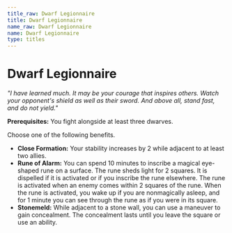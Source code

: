 ```yaml
---
title_raw: Dwarf Legionnaire
title: Dwarf Legionnaire
name_raw: Dwarf Legionnaire
name: Dwarf Legionnaire
type: titles
---
```


# Dwarf Legionnaire

*"I have learned much. It may be your courage that inspires others. Watch your opponent's shield as well* *as their sword. And above all, stand fast, and do not yield."*

**Prerequisites:** You fight alongside at least three dwarves.

Choose one of the following benefits.

- **Close Formation:** Your stability increases by 2 while adjacent to at least two allies.
- **Rune of Alarm:** You can spend 10 minutes to inscribe a magical eye-shaped rune on a surface. The rune sheds light for 2 squares. It is dispelled if it is activated or if you inscribe the rune elsewhere. The rune is activated when an enemy comes within 2 squares of the rune. When the rune is activated, you wake up if you are nonmagically asleep, and for 1 minute you can see through the rune as if you were in its square.
- **Stonemeld:** While adjacent to a stone wall, you can use a maneuver to gain concealment. The concealment lasts until you leave the square or use an ability.
